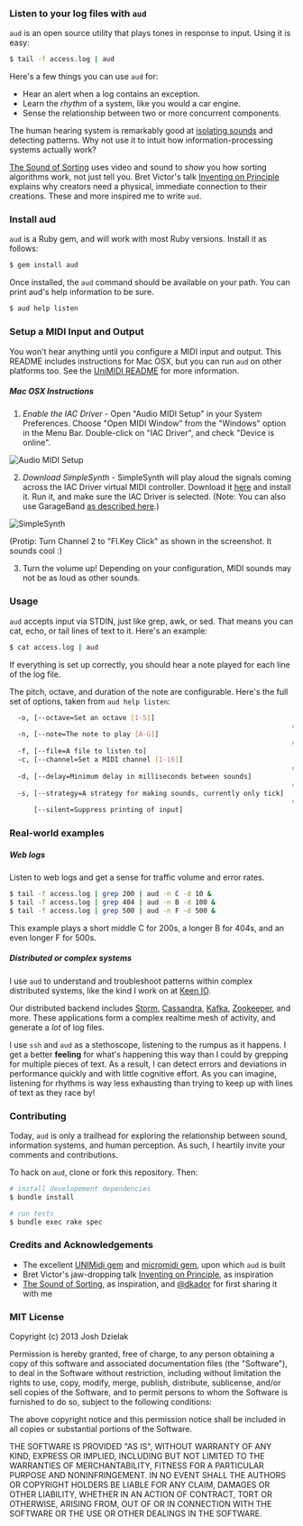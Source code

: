 ### Listen to your log files with `aud`

`aud` is an open source utility that plays tones in response to input. Using it is easy:

``` bash
$ tail -f access.log | aud
```

Here's a few things you can use `aud` for:

+ Hear an alert when a log contains an exception.
+ Learn the *rhythm* of a system, like you would a car engine.
+ Sense the relationship between two or more concurrent components.

The human hearing system is remarkably good at [isolating sounds](http://physicsworld.com/cws/article/news/2013/jan/31/human-hearing-is-highly-nonlinear) and detecting patterns. Why not use it to intuit how information-processing systems actually work?

[The Sound of Sorting](http://panthema.net/2013/sound-of-sorting) uses video and sound to *show* you how sorting algorithms work, not just tell you. Bret Victor's talk [Inventing on Principle](http://vimeo.com/36579366) explains why creators need a physical, immediate connection to their creations. These and more inspired me to write `aud`.

### Install aud

`aud` is a Ruby gem, and will work with most Ruby versions. Install it as follows:

``` bash
$ gem install aud
```

Once installed, the `aud` command should be available on your path. You can print aud's help information to be sure.

``` bash
$ aud help listen
```

### Setup a MIDI Input and Output

You won't hear anything until you configure a MIDI input and output. This README includes instructions for Mac OSX, but you can run `aud` on other platforms too. See the [UniMIDI README](https://github.com/arirusso/unimidi) for more information.

##### Mac OSX Instructions

1) *Enable the IAC Driver* - Open "Audio MIDI Setup" in your System Preferences. Choose "Open MIDI Window" from the "Windows" option in the Menu Bar. Double-click on "IAC Driver", and check "Device is online".

<img src="https://raw.github.com/dzello/aud/master//images/audio_midi_setup.png" alt="Audio MIDI Setup">

2) *Download SimpleSynth* - SimpleSynth will play aloud the signals coming across the IAC Driver virtual MIDI controller. Download it [here](http://notahat.com/simplesynth/) and install it. Run it, and make sure the IAC Driver is selected. (Note: You can also use GarageBand [as described here](http://tx81z.blogspot.com/2011/06/osx-unimidi-and-midi-patch-bay.html).)

<img src="https://raw.github.com/dzello/aud/master/images/simple_synth.png" alt="SimpleSynth">

(Protip: Turn Channel 2 to "Fl.Key Click" as shown in the screenshot. It sounds cool :)

3) Turn the volume up! Depending on your configuration, MIDI sounds may not be as loud as other sounds.

### Usage

`aud` accepts input via STDIN, just like grep, awk, or sed. That means you can cat, echo, or tail lines of text to it. Here's an example:

``` bash
$ cat access.log | aud
```

If everything is set up correctly, you should hear a note played for each line of the log file.

The pitch, octave, and duration of the note are configurable. Here's the full set of options, taken from `aud help listen`:

``` bash
  -o, [--octave=Set an octave [1-5]]
                                                                      # Default: 3
  -n, [--note=The note to play [A-G]]
                                                                      # Default: C
  -f, [--file=A file to listen to]
  -c, [--channel=Set a MIDI channel [1-16]]
                                                                      # Default: 1
  -d, [--delay=Minimum delay in milliseconds between sounds]
                                                                      # Default: 50
  -s, [--strategy=A strategy for making sounds, currently only tick]
                                                                      # Default: tick
      [--silent=Suppress printing of input]
```

### Real-world examples

##### Web logs

Listen to web logs and get a sense for traffic volume and error rates.

``` bash
$ tail -f access.log | grep 200 | aud -n C -d 10 &
$ tail -f access.log | grep 404 | aud -n B -d 100 &
$ tail -f access.log | grep 500 | aud -n F -d 500 &
```

This example plays a short middle C for 200s, a longer B for 404s, and an even longer F for 500s.

##### Distributed or complex systems

I use `aud` to understand and troubleshoot patterns within complex distributed systems, like the kind I work on at [Keen IO](https://keen.io).

Our distributed backend includes [Storm](http://storm-project.net/), [Cassandra](http://cassandra.apache.org/), [Kafka](https://kafka.apache.org/), [Zookeeper](http://zookeeper.apache.org/), and more. These applications form a complex realtime mesh of activity, and generate a *lot* of log files.

I use `ssh` and `aud` as a stethoscope, listening to the rumpus as it happens. I get a better **feeling** for what's happening this way than I could by grepping for multiple pieces of text. As a result, I can detect errors and deviations in performance quickly and with little cognitive effort. As you can imagine, listening for rhythms is way less exhausting than trying to keep up with lines of text as they race by!

### Contributing

Today, `aud` is only a trailhead for exploring the relationship between sound, information systems, and human perception. As such, I heartily invite your comments and contributions.

To hack on `aud`, clone or fork this repository. Then:

``` bash
# install developement dependencies
$ bundle install

# run tests
$ bundle exec rake spec
```

### Credits and Acknowledgements

+ The excellent [UNIMidi gem](https://github.com/arirusso/unimidi) and [micromidi gem](https://github.com/arirusso/micromidi), upon which `aud` is built
+ Bret Victor's jaw-dropping talk [Inventing on Principle](http://vimeo.com/36579366), as inspiration
+ [The Sound of Sorting](http://panthema.net/2013/sound-of-sorting), as inspiration, and [@dkador](https://github.com/dkador) for first sharing it with me

### MIT License

Copyright (c) 2013 Josh Dzielak

Permission is hereby granted, free of charge, to any person obtaining
a copy of this software and associated documentation files (the
"Software"), to deal in the Software without restriction, including
without limitation the rights to use, copy, modify, merge, publish,
distribute, sublicense, and/or sell copies of the Software, and to
permit persons to whom the Software is furnished to do so, subject to
the following conditions:

The above copyright notice and this permission notice shall be
included in all copies or substantial portions of the Software.

THE SOFTWARE IS PROVIDED "AS IS", WITHOUT WARRANTY OF ANY KIND,
EXPRESS OR IMPLIED, INCLUDING BUT NOT LIMITED TO THE WARRANTIES OF
MERCHANTABILITY, FITNESS FOR A PARTICULAR PURPOSE AND
NONINFRINGEMENT. IN NO EVENT SHALL THE AUTHORS OR COPYRIGHT HOLDERS BE
LIABLE FOR ANY CLAIM, DAMAGES OR OTHER LIABILITY, WHETHER IN AN ACTION
OF CONTRACT, TORT OR OTHERWISE, ARISING FROM, OUT OF OR IN CONNECTION
WITH THE SOFTWARE OR THE USE OR OTHER DEALINGS IN THE SOFTWARE.
